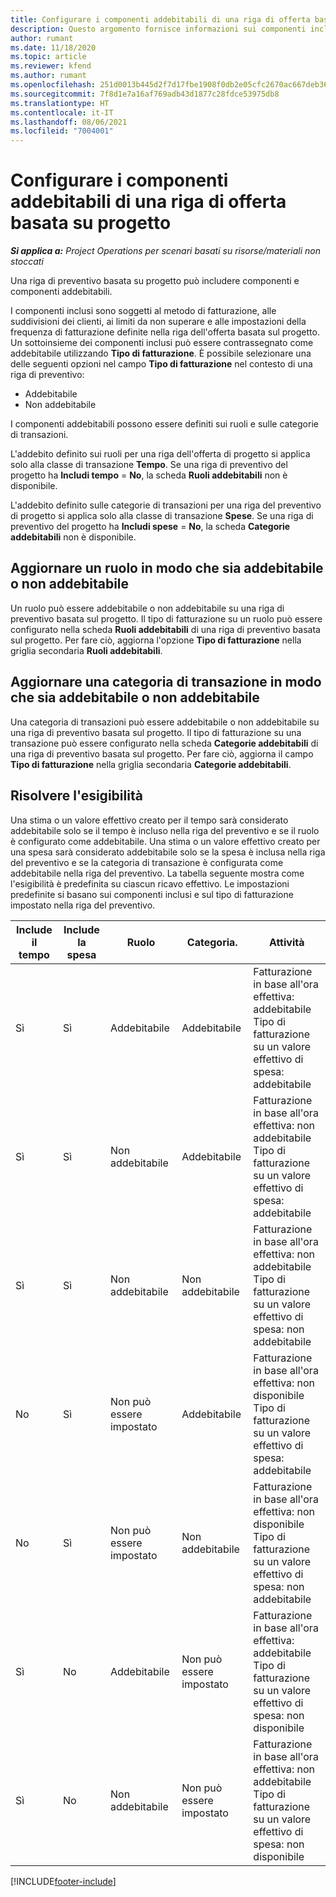 ```yaml
---
title: Configurare i componenti addebitabili di una riga di offerta basata su progetto
description: Questo argomento fornisce informazioni sui componenti inclusi, addebitabili e non addebitabili nelle righe di preventivo basate sul progetto.
author: rumant
ms.date: 11/18/2020
ms.topic: article
ms.reviewer: kfend
ms.author: rumant
ms.openlocfilehash: 251d0013b445d2f7d17fbe1908f0db2e05cfc2670ac667deb363c98f608a2aef
ms.sourcegitcommit: 7f8d1e7a16af769adb43d1877c28fdce53975db8
ms.translationtype: HT
ms.contentlocale: it-IT
ms.lasthandoff: 08/06/2021
ms.locfileid: "7004001"
---
```

# <a name="configure-the-chargeable-components-of-a-project-based-quote-line"></a>Configurare i componenti addebitabili di una riga di offerta basata su progetto

_**Si applica a:** Project Operations per scenari basati su risorse/materiali non stoccati_

Una riga di preventivo basata su progetto può includere componenti e componenti addebitabili.

I componenti inclusi sono soggetti al metodo di fatturazione, alle suddivisioni dei clienti, ai limiti da non superare e alle impostazioni della frequenza di fatturazione definite nella riga dell'offerta basata sul progetto.
Un sottoinsieme dei componenti inclusi può essere contrassegnato come addebitabile utilizzando **Tipo di fatturazione**. È possibile selezionare una delle seguenti opzioni nel campo **Tipo di fatturazione** nel contesto di una riga di preventivo:

   - Addebitabile
   - Non addebitabile

I componenti addebitabili possono essere definiti sui ruoli e sulle categorie di transazioni.

L'addebito definito sui ruoli per una riga dell'offerta di progetto si applica solo alla classe di transazione **Tempo**. Se una riga di preventivo del progetto ha **Includi tempo** = **No**, la scheda **Ruoli addebitabili** non è disponibile.

L'addebito definito sulle categorie di transazioni per una riga del preventivo di progetto si applica solo alla classe di transazione **Spese**. Se una riga di preventivo del progetto ha **Includi spese** = **No**, la scheda **Categorie addebitabili** non è disponibile.

## <a name="update-a-role-to-be-chargeable-or-non-chargeable"></a>Aggiornare un ruolo in modo che sia addebitabile o non addebitabile
Un ruolo può essere addebitabile o non addebitabile su una riga di preventivo basata sul progetto. Il tipo di fatturazione su un ruolo può essere configurato nella scheda **Ruoli addebitabili** di una riga di preventivo basata sul progetto. Per fare ciò, aggiorna l'opzione **Tipo di fatturazione** nella griglia secondaria **Ruoli addebitabili**. 

## <a name="update-a-transaction-category-to-be-chargeable-or-non-chargeable"></a>Aggiornare una categoria di transazione in modo che sia addebitabile o non addebitabile
Una categoria di transazioni può essere addebitabile o non addebitabile su una riga di preventivo basata sul progetto. Il tipo di fatturazione su una transazione può essere configurato nella scheda **Categorie addebitabili** di una riga di preventivo basata sul progetto. Per fare ciò, aggiorna il campo **Tipo di fatturazione** nella griglia secondaria **Categorie addebitabili**. 

## <a name="resolve-chargeability"></a>Risolvere l'esigibilità

Una stima o un valore effettivo creato per il tempo sarà considerato addebitabile solo se il tempo è incluso nella riga del preventivo e se il ruolo è configurato come addebitabile.
Una stima o un valore effettivo creato per una spesa sarà considerato addebitabile solo se la spesa è inclusa nella riga del preventivo e se la categoria di transazione è configurata come addebitabile nella riga del preventivo. La tabella seguente mostra come l'esigibilità è predefinita su ciascun ricavo effettivo. Le impostazioni predefinite si basano sui componenti inclusi e sul tipo di fatturazione impostato nella riga del preventivo.

| Include il tempo | Include la spesa | Ruolo | Categoria. | Attività |
| --- | --- | --- | --- | --- |
| Sì | Sì | Addebitabile | Addebitabile | Fatturazione in base all'ora effettiva: addebitabile </br>Tipo di fatturazione su un valore effettivo di spesa: addebitabile |
| Sì | Sì | Non addebitabile | Addebitabile | Fatturazione in base all'ora effettiva: non addebitabile </br>Tipo di fatturazione su un valore effettivo di spesa: addebitabile |
| Sì | Sì | Non addebitabile | Non addebitabile | Fatturazione in base all'ora effettiva: non addebitabile </br>Tipo di fatturazione su un valore effettivo di spesa: non addebitabile |
| No | Sì | Non può essere impostato | Addebitabile | Fatturazione in base all'ora effettiva: non disponibile </br>Tipo di fatturazione su un valore effettivo di spesa: addebitabile |
| No | Sì | Non può essere impostato | Non addebitabile | Fatturazione in base all'ora effettiva: non disponibile </br>Tipo di fatturazione su un valore effettivo di spesa: non addebitabile |
| Sì | No | Addebitabile | Non può essere impostato | Fatturazione in base all'ora effettiva: addebitabile </br>Tipo di fatturazione su un valore effettivo di spesa: non disponibile |
| Sì | No | Non addebitabile | Non può essere impostato | Fatturazione in base all'ora effettiva: non addebitabile </br> Tipo di fatturazione su un valore effettivo di spesa: non disponibile |


[!INCLUDE[footer-include](../includes/footer-banner.md)]